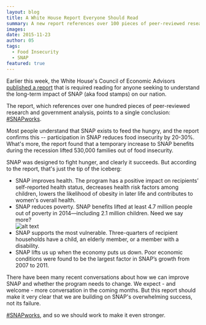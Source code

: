 ```yaml
---
layout: blog
title: A White House Report Everyone Should Read
summary: A new report references over 100 pieces of peer-reviewed research and government analysis pointing to a single conclusion - SNAP works.
images:
date: 2015-11-23
author: 05
tags: 
  - Food Insecurity
  - SNAP
featured: true
---
```

Earlier this week, the White House's Council of Economic Advisors [published a report](https://www.whitehouse.gov/sites/whitehouse.gov/files/documents/SNAP_report_final_nonembargo.pdf) that is required reading for anyone seeking to understand the long-term impact of SNAP (aka food stamps) on our nation. 

The report, which references over one hundred pieces of peer-reviewed research and government analysis, points to a single conclusion: [#SNAPworks](https://twitter.com/search?q=%23SNAPworks). 

Most people understand that SNAP exists to feed the hungry, and the report confirms this -- participation in SNAP reduces food insecurity by 20-30%. What's more, the report found that a temporary increase to SNAP benefits during the recession lifted 530,000 families out of food insecurity. 

SNAP was designed to fight hunger, and clearly it succeeds. But according to the report, that's just the tip of the iceberg:    

* SNAP improves health. The program has a positive impact on recipients’ self-reported health status, decreases health risk factors among children, lowers the likelihood of obesity in later life and contributes to women's overall health.
* SNAP reduces poverty. SNAP benefits lifted at least 4.7 million people out of poverty in 2014—including 2.1 million children. Need we say more?    
![alt text](https://s3-us-west-2.amazonaws.com/assets.feedingtexas.org/images/inline/SNAP-Reduces-Poverty.png)    
* SNAP supports the most vulnerable. Three-quarters of recipient households have a child, an elderly member, or a member with a disability.  
* SNAP lifts us up when the economy puts us down. Poor economic conditions were found to be the largest factor in SNAP’s growth from 2007 to 2011.

There have been many recent conversations about how we can improve SNAP and whether the program needs to change. We expect - and welcome - more conversation in the coming months. But this report should make it very clear that we are building on SNAP's overwhelming success, not its failure. 

[#SNAPworks](https://twitter.com/search?q=%23SNAPworks), and so we should work to make it even stronger. 
